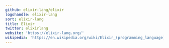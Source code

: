 ```yaml
---
github: elixir-lang/elixir
logohandle: elixir-lang
sort: elixir-lang
title: Elixir
twitter: elixirlang
website: 'https://elixir-lang.org/'
wikipedia: 'https://en.wikipedia.org/wiki/Elixir_(programming_language)'
---
```

